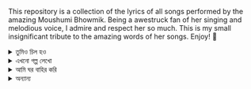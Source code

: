 This repository is a collection of the lyrics of all songs performed by the amazing Moushumi Bhowmik. Being a awestruck fan of her singing and melodious voice, I admire and respect her so much. This is my small insignificant tribute to the amazing words of her songs. Enjoy! 🎵

<details>

<summary>তুমিও চিল হও</summary>

- [কিছু ফেলতে পারি না](tumio-chil-hao/kichu-phelte-parina.md)
- [অন্য সময়](tumio-chil-hao/anyo-somoy.md)
- [সংখ্যালঘু](tumio-chil-hao/sonkhyaloghu.md)
- [ছেলেবেলা](tumio-chil-hao/chelebela.md)
- [চিত্রকর](tumio-chil-hao/chitrokor.md)
- [অনন্যের খোঁজে](tumio-chil-hao/anonyer-khoje.md)
- [এখানে সকাল নাম ধরে ডাকে](tumio-chil-hao/ekhane-sokal-naam-dhore-daake.md)
- [এক্কাগাড়ি](tumio-chil-hao/ekkagari.md)

</details>

<details>

<summary>এখনো গল্প লেখো</summary>

- [স্বপ্ন দেখবো বলে](ekhono-golpo-lekho/shwapno-dekhbo-bole.md)
- [আমার কিছু কথা ছিলো](ekhono-golpo-lekho/amar-kichu-kotha-chilo.md)
- [ফুটপাথের মেয়ে](ekhono-golpo-lekho/footpather-meye.md)
- [ঘুড়ি](ekhono-golpo-lekho/ghuri.md)
- [চিঠি](ekhono-golpo-lekho/chithi.md)
- [আমি যা দেখি](ekhono-golpo-lekho/ami-jaa-dekhi.md)
- [ক্ষত](ekhono-golpo-lekho/khawto.md)
- [ভাগ্যলিখন](ekhono-golpo-lekho/bhagyolikhon.md)
- [যশোর রোড](ekhono-golpo-lekho/jessore-road.md)
- [এক একটা দিন](ekhono-golpo-lekho/ek-ekta-din.md)

</details>


<details>

<summary>আমি ঘর বাহির করি</summary>

- [শরীরটারই ভিতরে](ami-ghor-bahir-kori/shorirtari-bhitore.md)
- [যখনি একটু ছুটি পাই](ami-ghor-bahir-kori/jokhoni-ektu-chuti-pai.md)
- [গরম দুপুর](ami-ghor-bahir-kori/gorom-dupur.md)
- [বৃষ্টি পড়ে রে](ami-ghor-bahir-kori/brishty-pore-re.md)
- [ডাক আসে](ami-ghor-bahir-kori/daak-ashe.md)
- [ঘরবাড়ি](ami-ghor-bahir-kori/ghorbari.md)
- [জন্মভূমি](ami-ghor-bahir-kori/jonmobhoomi.md)
- [তোরই জন্য](ami-ghor-bahir-kori/tori-jonyo.md)
- [দয়া করো](ami-ghor-bahir-kori/doya-koro.md)
- [পাখি উড়ে যায় কোথায়](ami-ghor-bahir-kori/pakhi-ure-jaay-kothay.md)

</details>

<details>

<summary>অন্যান্য</summary>

- [তারপর বৃষ্টি নামে](others/tarpor-brishty-namey.md)
- [লক্ষ্মীপুজো](others/lakhsmipujo.md)

</details>
